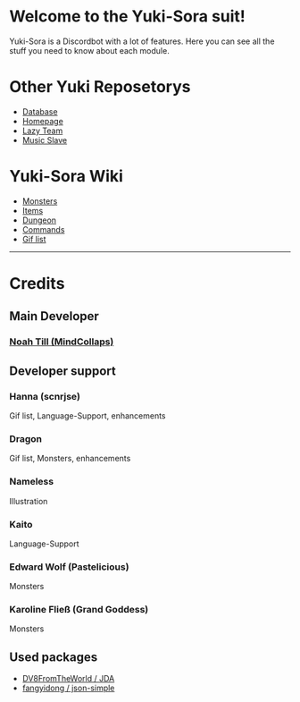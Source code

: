 # Welcome to the Yuki-Sora suit!
Yuki-Sora is a Discordbot with a lot of features. Here you can see all the stuff you need to know about each module.

# Other Yuki Reposetorys
* [Database](https://github.com/MindCollaps/Yuki-Sora-Database)
* [Homepage](https://github.com/MindCollaps/mindcollaps.de)
* [Lazy Team](https://github.com/MindCollaps/Lazy-Team)
* [Music Slave](https://github.com/MindCollaps/Yuki-Sora-MusicSlave)

# Yuki-Sora Wiki
* [Monsters](https://github.com/NeoMC2/Yuki-Sora/wiki/Monsters)
* [Items](https://github.com/NeoMC2/Yuki-Sora/wiki/Item)
* [Dungeon](https://github.com/MindCollaps/Yuki-Sora/wiki/Dungeon)
* [Commands](https://github.com/NeoMC2/Yuki-Sora/wiki/Commands)
* [Gif list](https://github.com/NeoMC2/Yuki-Sora/wiki/Gifs)


***


# Credits 

## Main Developer
### [Noah Till (MindCollaps)](https://github.com/mindcollaps)

## Developer support
### Hanna (scnrjse)
Gif list, Language-Support, enhancements

### Dragon
Gif list, Monsters, enhancements

### Nameless
Illustration

### Kaito 
Language-Support

### Edward Wolf (Pastelicious) 
Monsters

### Karoline Fließ (Grand Goddess)
Monsters

## Used packages
* [DV8FromTheWorld / JDA](https://github.com/DV8FromTheWorld/JDA)
* [fangyidong / json-simple](https://github.com/fangyidong/json-simple)
